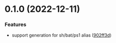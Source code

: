 # 0.1.0 (2022-12-11)


### Features

* support generation for sh/bat/ps1 alias ([902ff3d](https://github.com/x-toolkit/command-alias/commit/902ff3d98d95a6b2844528c5dcfb132b2b1f6375))



